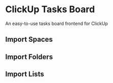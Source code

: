 # ClickUp Tasks Board

An easy-to-use tasks board frontend for ClickUp

## Import Spaces
<!-- TODO -->

## Import Folders
<!-- TODO -->

## Import Lists
<!-- TODO -->

